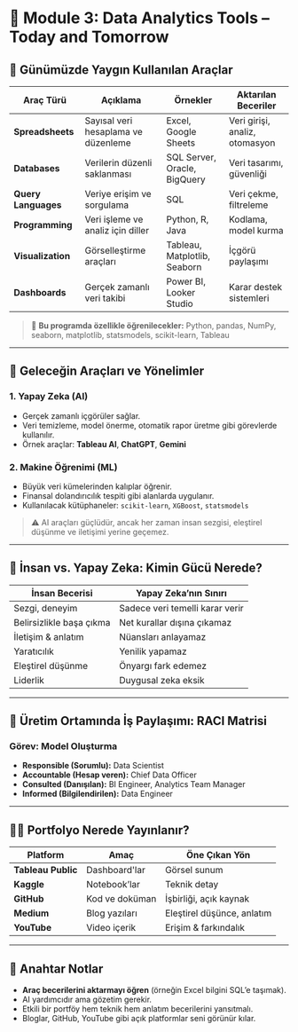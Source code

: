 # 📘 Module 3: Data Analytics Tools – Today and Tomorrow

## 🧰 Günümüzde Yaygın Kullanılan Araçlar

| Araç Türü          | Açıklama | Örnekler | Aktarılan Beceriler |
|--------------------|----------|----------|----------------------|
| **Spreadsheets**   | Sayısal veri hesaplama ve düzenleme | Excel, Google Sheets | Veri girişi, analiz, otomasyon |
| **Databases**      | Verilerin düzenli saklanması | SQL Server, Oracle, BigQuery | Veri tasarımı, güvenliği |
| **Query Languages**| Veriye erişim ve sorgulama | SQL | Veri çekme, filtreleme |
| **Programming**    | Veri işleme ve analiz için diller | Python, R, Java | Kodlama, model kurma |
| **Visualization**  | Görselleştirme araçları | Tableau, Matplotlib, Seaborn | İçgörü paylaşımı |
| **Dashboards**     | Gerçek zamanlı veri takibi | Power BI, Looker Studio | Karar destek sistemleri |

> 🔹 **Bu programda özellikle öğrenilecekler:** Python, pandas, NumPy, seaborn, matplotlib, statsmodels, scikit-learn, Tableau

---

## 🔮 Geleceğin Araçları ve Yönelimler

### 1. Yapay Zeka (AI)
- Gerçek zamanlı içgörüler sağlar.
- Veri temizleme, model önerme, otomatik rapor üretme gibi görevlerde kullanılır.
- Örnek araçlar: **Tableau AI**, **ChatGPT**, **Gemini**

### 2. Makine Öğrenimi (ML)
- Büyük veri kümelerinden kalıplar öğrenir.
- Finansal dolandırıcılık tespiti gibi alanlarda uygulanır.
- Kullanılacak kütüphaneler: `scikit-learn`, `XGBoost`, `statsmodels`

> ⚠️ AI araçları güçlüdür, ancak her zaman insan sezgisi, eleştirel düşünme ve iletişimi yerine geçemez.

---

## 🧠 İnsan vs. Yapay Zeka: Kimin Gücü Nerede?

| İnsan Becerisi         | Yapay Zeka’nın Sınırı                           |
|------------------------|-------------------------------------------------|
| Sezgi, deneyim         | Sadece veri temelli karar verir                 |
| Belirsizlikle başa çıkma | Net kurallar dışına çıkamaz                    |
| İletişim & anlatım     | Nüansları anlayamaz                             |
| Yaratıcılık            | Yenilik yapamaz                                 |
| Eleştirel düşünme      | Önyargı fark edemez                             |
| Liderlik               | Duygusal zeka eksik                             |

---

## 🧱 Üretim Ortamında İş Paylaşımı: RACI Matrisi

### Görev: Model Oluşturma

- **Responsible (Sorumlu):** Data Scientist  
- **Accountable (Hesap veren):** Chief Data Officer  
- **Consulted (Danışılan):** BI Engineer, Analytics Team Manager  
- **Informed (Bilgilendirilen):** Data Engineer  

---

## 🧑‍💻 Portfolyo Nerede Yayınlanır?

| Platform          | Amaç               | Öne Çıkan Yön                        |
|-------------------|--------------------|--------------------------------------|
| **Tableau Public**| Dashboard'lar       | Görsel sunum                         |
| **Kaggle**        | Notebook’lar        | Teknik detay                         |
| **GitHub**        | Kod ve doküman      | İşbirliği, açık kaynak               |
| **Medium**        | Blog yazıları       | Eleştirel düşünce, anlatım           |
| **YouTube**       | Video içerik        | Erişim & farkındalık                 |

---

## 🚀 Anahtar Notlar

- **Araç becerilerini aktarmayı öğren** (örneğin Excel bilgini SQL’e taşımak).
- AI yardımcıdır ama gözetim gerekir.
- Etkili bir portföy hem teknik hem anlatım becerilerini yansıtmalı.
- Bloglar, GitHub, YouTube gibi açık platformlar seni görünür kılar.
